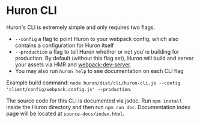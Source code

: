 # Huron CLI

Huron's CLI is extremely simple and only requires two flags.
* `--config` a flag to point Huron to your webpack config, which also contains a configuration for Huron itself
* `--production` a flag to tell Huron whether or not you're building for production. By default (without this flag set), Huron will build and server your assets via HMR and [webpack-dev-server][webpack_dev_server].
* You may also run `huron help` to see documentation on each CLI flag

Example build command: `node huron/dist/cli/huron-cli.js --config 'client/config/webpack.config.js' --production`. 

The source code for this CLI is documented via jsdoc. Run `npm install` inside the Huron directory and then run `npm run doc`. Documentation index page will be located at `source-docs/index.html`.

[webpack_dev_server]: https://webpack.js.org/guides/development/#using-webpack-dev-server
